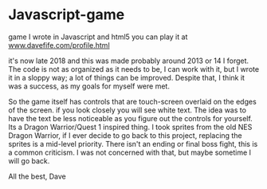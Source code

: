 # Javascript-game
game I wrote in Javascript and html5  you can play it at www.davefife.com/profile.html

it's now late 2018 and this was made probably around 2013 or 14 I forget.
  The code is not as organized as it needs to be, I can work with it,
but I wrote it in a sloppy way; a lot of things can be improved.  Despite that, I think it was a success, as my goals for myself were met.

  So the game itself has controls that are touch-screen overlaid on the edges of the screen.
if you look closely you will see white text. The idea was to have the text be 
less noticeable as you figure out the controls for yourself.  Its a Dragon Warrior/Quest 1
inspired thing.  I took sprites from the old NES Dragon Warrior, if I ever decide to go back to this project,
replacing the sprites is a mid-level priority.  There isn't an ending or final boss fight,
this is a common criticism.  I was not concerned with that, but maybe sometime I will go back.





All the best,
Dave
